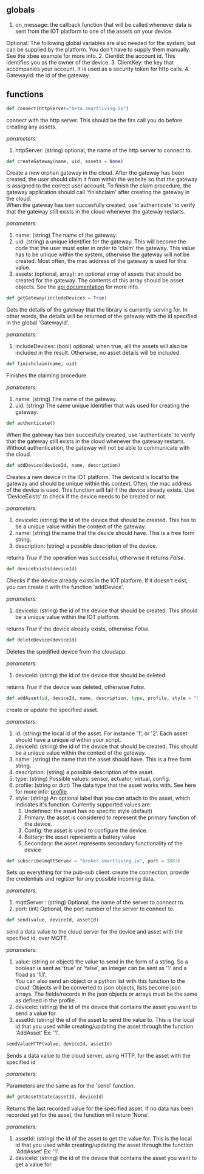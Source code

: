 ## globals
1. on_message: the callback function that will be called whenever data is sent from the IOT platform to one of the assets on your device.

Optional:
The following global variables are also needed for the system, but can be supplied by the platform.  You don't have to supply them manually. See the xbee example for more info.
2. CientId: the account id. This identifies you as the owner of the device.
3. ClientKey: the key that accompanies your account. It is used as a security token for http calls.
4. GatewayId: the id of the gateway.


## functions
```python
def connect(httpServer="beta.smartliving.io")
```

connect with the http server. This should be the firs call you do before creating any assets.

_parameters:_

1. httpServer: (string) optional, the name of the http server to connect to.

```python
def createGateway(name, uid, assets = None)
```

Create a new orphan gateway in the cloud. After the gateway has been created, the user should claim it from within the website so that the gateway is assigned to the correct user account.  To finish the claim procedure, the gateway application should call 'finishclaim' after creating the gateway in the cloud.  
When the gateway has ben succesfully created, use 'authenticate' to verify that the gateway still exists in the cloud whenever the gateway restarts.

_parameters:_

1. name: (string) The name of the gateway.
2. uid: (string) a unique identifier for the gateway. This will become the code that the user must enter in order to 'claim' the gateway.  This value has to be unique within the system, otherwise the gateway will not be created.  Most often, the mac address of the gateway is used for this value.
3. assets: (optional, array): an optional array of assets that should be created for the gateway. The contents of this array should be asset objects. See the [api documentation](http://docs-dev.smartliving.io/reference/devices/#-create-or-update-asset-) for more info.

```python
def getGateway(includeDevices = True)
```

Gets the details of the gateway that the library is currently serving for. In other words, the details will be returned of the gateway with the id specified in the global 'GatewayId'.

_parameters:_

1. includeDevices: (bool) optional, when true, alll the assets will also be included in the result. Otherwise, no asset details will be included.

```python
def finishclaim(name, uid)
```

Finishes the claiming procedure.

_parameters:_

1. name: (string) The name of the gateway.
2. uid: (string) The same unique identifier that was used for creating the gateway.

```python
def authenticate()
```

When the gateway has ben succesfully created, use 'authenticate' to verify that the gateway still exists in the cloud whenever the gateway restarts.  
Without authentication, the gateway will not be able to communicate with the cloud.


```python
def addDevice(deviceId, name, description)
```

Creates a new device in the IOT platform. The deviceId is local to the gateway and should be unique within this context. Often, the mac address of the device is used. This function will fail if the device already exists. Use 'DeviceExists' to check if the device needs to be created or not.

_parameters:_

1. deviceId: (string) the id of the device that should be created. This has to be a unique value within the context of the gateway. 
2. name: (string) the name that the device should have. This is a free form string.
3. description: (string) a possible description of the device.

returns _True_ if the operation was successful, otherwise it returns _False_.

```python
def deviceExists(deviceId)
```

Checks if the device already exists in the IOT platform. If it doesn't exist, you can create it with the function 'addDevice'.

_parameters:_

1. deviceId: (string) the id of the device that should be created. This should be a unique value within the IOT platform.

returns _True_ if the device already exists, otherwise _False_.


```python
def deleteDevice(deviceId)
```

Deletes the spedified device from the cloudapp. 

_parameters:_

1. deviceId: (string) the id of the device that should be deleted. 

returns _True_ if the device was deleted, otherwise _False_.

```python
def addAsset(id, deviceId, name, description, type, profile, style = "Undefined")
```

create or update the specified asset. 

_parameters:_

1. id: (string) the local id of the asset. For instance '1', or '2'. Each asset should have a unique id within your script.
2. deviceId: (string) the id of the device that should be created. This should be a unique value within the context of the gateway. 
3. name: (string) the name that the asset should have. This is a free form string.
4. description: (string) a possible description of the asset.
5. type: (string) Possible values: sensor, actuator, virtual, config.
6. profile: (string or dict) The data type that the asset works with. See here for more info: [profile](http://docs-dev.smartliving.io/about/profiles/).
7. style: (string) An optional label that you can attach to the asset, which indicates it's function. Currently supported values are:
	1. Undefined: the asset has no specific style (default)
	2. Primary: the asset is considered to represent the primary function of the device.
	3. Config: the asset is used to configure the device.
	4. Battery: the asset represents a battery value
	5. Secondary: the asset represents secondary functionality of the device


```python
def subscribe(mqttServer = "broker.smartliving.io", port = 1883)
```

Sets up everything for the pub-sub client: create the connection, provide the credentials and register for any possible incoming data.

_parameters:_

1. mqttServer : (string) Optional, the name of the server to connect to.
2. port: (int) Optional, the port number of the server to connect to.

```python
def send(value, deviceId, assetId)
```

send a data value to the cloud server for the device and asset with the specified id, over MQTT.

_parameters:_

1. value: (string or object) the value to send in the form of a string. So a boolean is sent as 'true' or 'false', an integer can be sent as '1' and a fload as '1.1'.  
You can also send an object or a python list with this function to the cloud. Objects will be converted to json objects, lists become json arrays. The fields/records in the json objects or arrays must be the same as defined in the profile.
2. deviceId: (string) the id of the device that contains the asset you want to send a value for. 
3. assetId: (string) the id of the asset to send the value to. This is the local id that you used while creating/updating the asset through the function 'AddAsset' Ex: '1'.

```python
sendValueHTTP(value, deviceId, assetId)
```

Sends a data value to the cloud server, using HTTP, for the asset with the specified id

<i>parameters:</i>

Parameters are the same as for the 'send' function.

```python
def getAssetState(assetId, deviceId)
```

Returns the last recorded value for the specified asset.  If no data has been recorded yet for the asset, the function will return 'None'.

_parameters:_

1. assetId: (string) the id of the asset to get the value for. This is the local id that you used while creating/updating the asset through the function 'AddAsset' Ex: '1'.
2. deviceId: (string) the id of the device that contains the asset you want to get a value for. 
